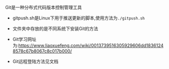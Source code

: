 Git是一种分布式代码版本控制管理工具

* gitpush.sh是Linux下用于推送更新的脚本,使用方法为`./gitpush.sh`

* 文件夹中存放的是不同系统下安装Git的方法

* Git学习网址为:https://www.liaoxuefeng.com/wiki/0013739516305929606dd18361248578c67b8067c8c017b000/

* Git远程登陆方法见文档

